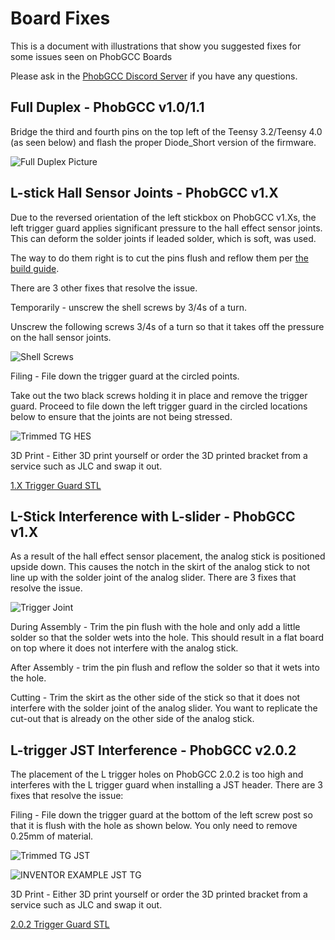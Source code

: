 # Board Fixes

This is a document with illustrations that show you suggested fixes for some issues seen on PhobGCC Boards

Please ask in the [PhobGCC Discord Server](https://discord.gg/yrpUu7mgzm) if you have any questions.  

## Full Duplex - PhobGCC v1.0/1.1

Bridge the third and fourth pins on the top left of the Teensy 3.2/Teensy 4.0 (as seen below) and flash the proper Diode_Short version of the firmware.

![Full Duplex Picture](../For_Makers/BoardFixPics/full_duplex.jpg)

## L-stick Hall Sensor Joints - PhobGCC v1.X

Due to the reversed orientation of the left stickbox on PhobGCC v1.Xs, the left trigger guard applies significant pressure to the hall effect sensor joints.
This can deform the solder joints if leaded solder, which is soft, was used.

The way to do them right is to cut the pins flush and reflow them per [the build guide](../For_Makers/Build_Guide_1.2.md#bending-and-soldering-hall-sensors).

There are 3 other fixes that resolve the issue.

Temporarily - unscrew the shell screws by 3/4s of a turn.

Unscrew the following screws 3/4s of a turn so that it takes off the pressure on the hall sensor joints.

![Shell Screws](../For_Makers/BoardFixPics/screws_2.jpg)

Filing - File down the trigger guard at the circled points.

Take out the two black screws holding it in place and remove the trigger guard. Proceed to file down the left trigger guard in the circled locations below to ensure that the joints are not being stressed.

![Trimmed TG HES](../For_Makers/BoardFixPics/hes_tg.jpg)


3D Print - Either 3D print yourself or order the 3D printed bracket from a service such as JLC and swap it out.

[1.X Trigger Guard STL](https://drive.google.com/file/d/1QfcjQfTboTi3LeGjDCiVci9mYGINXsB6/view?usp=sharing)

## L-Stick Interference with L-slider - PhobGCC v1.X

As a result of the hall effect sensor placement, the analog stick is positioned upside down. This causes the notch in the skirt of the analog stick to not line up with the solder joint of the analog slider.
There are 3 fixes that resolve the issue.

![Trigger Joint](../For_Makers/BoardFixPics/trigger_joint.jpg)

During Assembly - Trim the pin flush with the hole and only add a little solder so that the solder wets into the hole. This should result in a flat board on top where it does not interfere with the analog stick.

After Assembly - trim the pin flush and reflow the solder so that it wets into the hole.

Cutting - Trim the skirt as the other side of the stick so that it does not interfere with the solder joint of the analog slider. You want to replicate the cut-out that is already on the other side of the analog stick.

## L-trigger JST Interference - PhobGCC v2.0.2

The placement of the L trigger holes on PhobGCC 2.0.2 is too high and interferes with the L trigger guard when installing a JST header.
There are 3 fixes that resolve the issue:

Filing - File down the trigger guard at the bottom of the left screw post so that it is flush with the hole as shown below. You only need to remove 0.25mm of material.

![Trimmed TG JST](../For_Makers/BoardFixPics/jst_tg2.jpg)

![INVENTOR EXAMPLE JST TG](../For_Makers/BoardFixPics/jst_tg.png)

3D Print - Either 3D print yourself or order the 3D printed bracket from a service such as JLC and swap it out.

[2.0.2 Trigger Guard STL](https://drive.google.com/file/d/1NZwtrHezeiQHAMoeLFhVF65OYEvfT3iO/view?usp=share_link)
